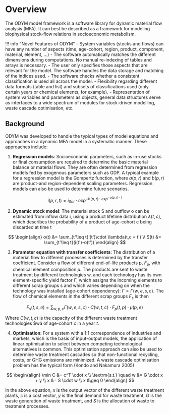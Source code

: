 # Overview



The ODYM model framework is a software library for dynamic material flow analysis (MFA). It can best be described as a framework for modeling biophysical stock-flow relations in socioeconomic metabolism. 

!!! info "Novel Features of ODYM"
    - System variables (stocks and flows) can have any number of aspects (time, age-cohort, region, product, component, material, element, …)
    - The software automatically matches the different dimensions during computations. No manual re-indexing of tables and arrays is necessary. 
    - The user only specifies those aspects that are relevant for the model. The software handles the data storage and matching of the indices used.
    - The software checks whether a consistent classification is used all across the model.
    - Flexibility regarding different data formats (table and list) and subsets of classifications used (only certain years or chemical elements, for example).
    - Representation of system variables and parameters as objects, general data structures serve as interfaces to a wide spectrum of modules for stock-driven modelling, waste cascade optimisation, etc.

## Background

ODYM was developed to handle the typical types of model equations and approaches in a dynamic MFA model in a systematic manner. 
These approaches include:

1. **Regression models**: Socioeconomic parameters, such as in-use stocks or final consumption are required to determine the basic material balance or material flows. They are often determined from regression models fed by exogenous parameters such as GDP. A typical example for a regression model is the Gompertz function, where $a(p,r)$ and $b(p,r)$ are product-and region-dependent scaling parameters. Regression models can also be used to determine future scenarios.

$$
\begin{equation}
i(p,r,t) = i_{Sat}\cdot exp^{-b(p,r)\cdot exp^{-a(p,r)\cdot t}}
\end{equation}
$$
     
2. **Dynamic stock model**: The material stock S and outflow o can be estimated from inflow data i, using a product lifetime distribution $\lambda(t,c)$, which describes the probability of a product of age-cohort c being discarded at time t 

$$
\begin{align}
o(t) &= \sum_{t'\leq t}i(t')\cdot \lambda(t,c = t') \\
S(t) &= \sum_{t'\leq t}(i(t')-o(t'))
\end{align}
$$

3. **Parameter equation with transfer coefficients**: The distribution of a material flow to different processes is determined by the transfer coefficient. Consider a flow of different end-of-life products p, $F_p$, with chemical element composition $\mu$. The products are sent to waste treatment by different technologies w, and each technology has its own element-specific yield factor $\Gamma$, which assigns the incoming elements to different scrap groups s and which varies depending on when the technology was installed (age-cohort dependency): $\Gamma = \Gamma(w,e,s,c)$. The flow of chemical elements in the different scrap groups $F_s$ is then

$$
\begin{equation}
F_s(t,s,e) = \sum_{w,p,c}\Gamma(w,e,s,c)\cdot C(w,t,c)\cdot F_p(t,p)\cdot \mu(p,e)
\end{equation}
$$

Where $C(w,t,c)$ is the capacity of the different waste treatment technologies $wä of age-cohort $c$ in a year $t$.

4. **Optimisation**: For a system with a 1:1 correspondence of industries and markets, which is the basis of input-output models, the application of linear optimisation to select between competing technological alternatives is common. This optimisation approach can also be used to determine waste treatment cascades so that non-functional recycling, costs, or GHG emissions are minimized. A waste cascade optimisation problem has the typical form (Kondo and Nakamura 2005)
	
$$
\begin{align}
\min C &= c^T \cdot x \\
\textrm{s.t.} \quad w &= G \cdot x + y \\
x &= S \cdot w \\
x &\geq 0
\end{align}
$$
	
In the above equation, $x$ is the output vector of the different waste treatment plants, $c$ is a cost vector, $y$ is the final demand for waste treatment, $G$ is the waste generation of waste treatment, and $S$ is the allocation of waste to treatment processes.